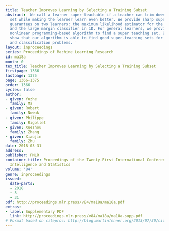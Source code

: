 ```yaml
---
title: Teacher Improves Learning by Selecting a Training Subset
abstract: 'We call a learner super-teachable if a teacher can trim down an iid training
  set while making the learner learn even better. We provide sharp super-teaching
  guarantees on two learners: the maximum likelihood estimator for the mean of a Gaussian,
  and the large margin classifier in 1D. For general learners, we provide a mixed-integer
  nonlinear programming-based algorithm to find a super teaching set. Empirical experiments
  show that our algorithm is able to find good super-teaching sets for both regression
  and classification problems. '
layout: inproceedings
series: Proceedings of Machine Learning Research
id: ma18a
month: 0
tex_title: Teacher Improves Learning by Selecting a Training Subset
firstpage: 1366
lastpage: 1375
page: 1366-1375
order: 1366
cycles: false
author:
- given: Yuzhe
  family: Ma
- given: Robert
  family: Nowak
- given: Philippe
  family: Rigollet
- given: Xuezhou
  family: Zhang
- given: Xiaojin
  family: Zhu
date: 2018-03-31
address: 
publisher: PMLR
container-title: Proceedings of the Twenty-First International Conference on Artficial
  Intelligence and Statistics
volume: '84'
genre: inproceedings
issued:
  date-parts:
  - 2018
  - 3
  - 31
pdf: http://proceedings.mlr.press/v84/ma18a/ma18a.pdf
extras:
- label: Supplementary PDF
  link: http://proceedings.mlr.press/v84/ma18a/ma18a-supp.pdf
# Format based on citeproc: http://blog.martinfenner.org/2013/07/30/citeproc-yaml-for-bibliographies/
---
```

